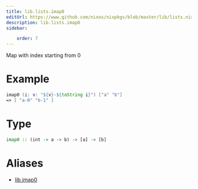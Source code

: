 ```yaml
---
title: lib.lists.imap0
editUrl: https://www.github.com/nixos/nixpkgs/blob/master/lib/lists.nix#L154C11
description: lib.lists.imap0
sidebar:

    order: 7
---
```


Map with index starting from 0

# Example

```nix
imap0 (i: v: "${v}-${toString i}") ["a" "b"]
=> [ "a-0" "b-1" ]
```

# Type

```haskell
imap0 :: (int -> a -> b) -> [a] -> [b]
```


# Aliases

- [lib.imap0](./reference/lib/lib-imap0)


